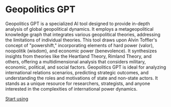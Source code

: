 # Geopolitics GPT

Geopolitics GPT is a specialized AI tool designed to provide in-depth analysis of global geopolitical dynamics. It employs a metageopolitical knowledge graph that integrates various geopolitical theories, addressing the limitations of individual theories. This tool draws upon Alvin Toffler's concept of "powershift," incorporating elements of hard power (valor), noopolitik (wisdom), and economic power (benevolence). It synthesizes insights from theories like the Heartland Theory, Rimland Theory, and others, offering a multidimensional analysis that considers military, economic, political, and social factors. Geopolitics GPT is ideal for analyzing international relations scenarios, predicting strategic outcomes, and understanding the roles and motivations of state and non-state actors. It stands as a unique resource for researchers, strategists, and anyone interested in the complexities of international power dynamics.

[Start using](https://chat.openai.com/g/g-noFRwbK6K-geopolitics-gpt)